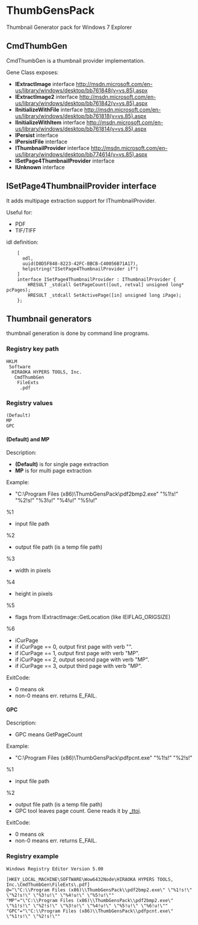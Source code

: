 ThumbGensPack
=============

Thumbnail Generator pack for Windows 7 Explorer

CmdThumbGen
-----------

CmdThumbGen is a thumbnail provider implementation.

Gene Class exposes:
* __IExtractImage__ interface http://msdn.microsoft.com/en-us/library/windows/desktop/bb761848(v=vs.85).aspx
* __IExtractImage2__ interface http://msdn.microsoft.com/en-us/library/windows/desktop/bb761842(v=vs.85).aspx
* __IInitializeWithFile__ interface http://msdn.microsoft.com/en-us/library/windows/desktop/bb761818(v=vs.85).aspx
* __IInitializeWithItem__ interface http://msdn.microsoft.com/en-us/library/windows/desktop/bb761814(v=vs.85).aspx
* __IPersist__ interface
* __IPersistFile__ interface
* __IThumbnailProvider__ interface http://msdn.microsoft.com/en-us/library/windows/desktop/bb774614(v=vs.85).aspx
* __ISetPage4ThumbnailProvider__ interface
* __IUnknown__ interface

ISetPage4ThumbnailProvider interface
------------------------------------

It adds multipage extraction support for IThumbnailProvider.

Useful for:
* PDF
* TIF/TIFF

idl definition:
```
	[
	  odl,
	  uuid(D8D5F848-8223-42FC-BBCB-C40056B71A17),
	  helpstring("ISetPage4ThumbnailProvider if")
	]
	interface ISetPage4ThumbnailProvider : IThumbnailProvider {
		HRESULT _stdcall GetPageCount([out, retval] unsigned long* pcPages);
		HRESULT _stdcall SetActivePage([in] unsigned long iPage);
	};
```

Thumbnail generators
--------------------

thumbnail generation is done by command line programs.

### Registry key path
```
HKLM
 Software
  HIRAOKA HYPERS TOOLS, Inc.
   CmdThumbGen
    FileExts
     .pdf
```

### Registry values
```
(Default)
MP
GPC
```

#### (Default) and MP
Description: 
* __(Default)__ is for single page extraction
* __MP__ is for multi page extraction


Example: 
* "C:\Program Files (x86)\ThumbGensPack\pdf2bmp2.exe" "%1!s!" "%2!s!" "%3!u!" "%4!u!" "%5!u!"


%1
* input file path


%2
* output file path (is a temp file path)


%3
* width in pixels


%4
* height in pixels


%5
* flags from IExtractImage::GetLocation (like IEIFLAG_ORIGSIZE)


%6
* iCurPage
 * if iCurPage == 0, output first page with verb "".
 * if iCurPage == 1, output first page with verb "MP".
 * if iCurPage == 2, output second page with verb "MP".
 * if iCurPage == 3, output third page with verb "MP".

ExitCode:
* 0 means ok
* non-0 means err. returns E_FAIL.


#### GPC
Description:
* GPC means GetPageCount


Example:
* "C:\Program Files (x86)\ThumbGensPack\pdfpcnt.exe" "%1!s!" "%2!s!"


%1
* input file path


%2
* output file path (is a temp file path)
* GPC tool leaves page count. Gene reads it by [_ttoi](http://msdn.microsoft.com/en-us/library/yd5xkb5c.aspx).


ExitCode:
* 0 means ok
* non-0 means err. returns E_FAIL.


### Registry example
```
Windows Registry Editor Version 5.00

[HKEY_LOCAL_MACHINE\SOFTWARE\Wow6432Node\HIRAOKA HYPERS TOOLS, Inc.\CmdThumbGen\FileExts\.pdf]
@="\"C:\\Program Files (x86)\\ThumbGensPack\\pdf2bmp2.exe\" \"%1!s!\" \"%2!s!\" \"%3!u!\" \"%4!u!\" \"%5!u!\""
"MP"="\"C:\\Program Files (x86)\\ThumbGensPack\\pdf2bmp2.exe\" \"%1!s!\" \"%2!s!\" \"%3!u!\" \"%4!u!\" \"%5!u!\" \"%6!u!\""
"GPC"="\"C:\\Program Files (x86)\\ThumbGensPack\\pdfpcnt.exe\" \"%1!s!\" \"%2!s!\""
```
